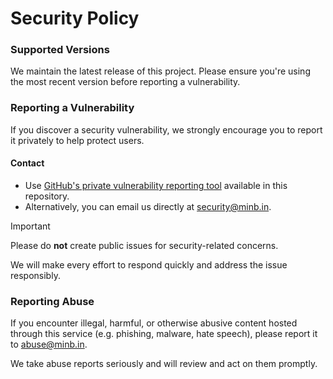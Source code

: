 # Security Policy

### Supported Versions

We maintain the latest release of this project. Please ensure you're using the most recent version before reporting a vulnerability.

### Reporting a Vulnerability

If you discover a security vulnerability, we strongly encourage you to report it privately to help protect users.

#### Contact

- Use [GitHub's private vulnerability reporting tool](https://docs.github.com/en/code-security/security-advisories/guidance-on-reporting-and-writing/privately-reporting-a-security-vulnerability) available in this repository.
- Alternatively, you can email us directly at [security@minb.in](mailto:security@minb.in).

> [!IMPORTANT]
> Please do **not** create public issues for security-related concerns.

We will make every effort to respond quickly and address the issue responsibly.

### Reporting Abuse

If you encounter illegal, harmful, or otherwise abusive content hosted through this service (e.g. phishing, malware, hate speech), please report it to [abuse@minb.in](mailto:abuse@minb.in).

We take abuse reports seriously and will review and act on them promptly.
